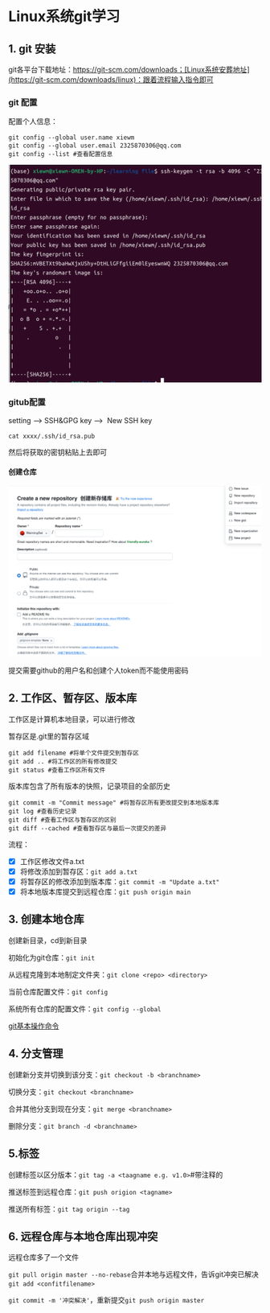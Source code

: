 # Linux系统git学习

##  1. git 安装

git各平台下载地址：https://git-scm.com/downloads；[Linux系统安葬地址](https://git-scm.com/downloads/linux)：跟着流程输入指令即可

###  git 配置

配置个人信息：

```
git config --global user.name xiewm
git config --global user.email 2325870306@qq.com
git config --list #查看配置信息
```

![创建SSH密钥](https://github.com/WeimingSet/Learn/blob/master/git学习/image/密钥创建.png)

### gitub配置

setting &longrightarrow; SSH&GPG key &longrightarrow;  New SSH key

```
cat xxxx/.ssh/id_rsa.pub
```

然后将获取的密钥粘贴上去即可

####  创建仓库

![创建新仓库](https://github.com/WeimingSet/Learn/blob/master/git学习/image/仓库创建.png)

提交需要github的用户名和创建个人token而不能使用密码

## 2. 工作区、暂存区、版本库

工作区是计算机本地目录，可以进行修改

暂存区是.git里的暂存区域

```
git add filename #将单个文件提交到暂存区
git add .. #将工作区的所有修改提交
git status #查看工作区所有文件
```

版本库包含了所有版本的快照，记录项目的全部历史

```
git commit -m "Commit message" #将暂存区所有更改提交到本地版本库
git log #查看历史记录
git diff #查看工作区与暂存区的区别
git diff --cached #查看暂存区与最后一次提交的差异
```

流程：

- [x] 工作区修改文件a.txt
- [x] 将修改添加到暂存区：`git add a.txt`
- [x] 将暂存区的修改添加到版本库：`git commit -m "Update a.txt"`
- [x] 将本地版本库提交到远程仓库：`git push origin main` 

## 3. 创建本地仓库

创建新目录，cd到新目录

初始化为git仓库：`git init`

从远程克隆到本地制定文件夹：`git clone <repo> <directory>`

当前仓库配置文件：`git config`

系统所有仓库的配置文件：`git config --global`

[git基本操作命令](https://www.runoob.com/git/git-basic-operations.html)

## 4. 分支管理

创建新分支并切换到该分支：`git checkout -b <branchname>`

切换分支：`git checkout <branchname>`

合并其他分支到现在分支：`git merge <branchname>`

删除分支：`git branch -d <branchname>`

## 5.标签

创建标签以区分版本：`git tag -a <taagname e.g. v1.0>`#带注释的

推送标签到远程仓库：`git push origion <tagname>`

推送所有标签：`git tag origin --tag`

## 6. 远程仓库与本地仓库出现冲突

远程仓库多了一个文件

`git pull origin master --no-rebase`合并本地与远程文件，告诉git冲突已解决`git add <confitfilename>`

`git commit -m '冲突解决'`，重新提交`git push origin master`
